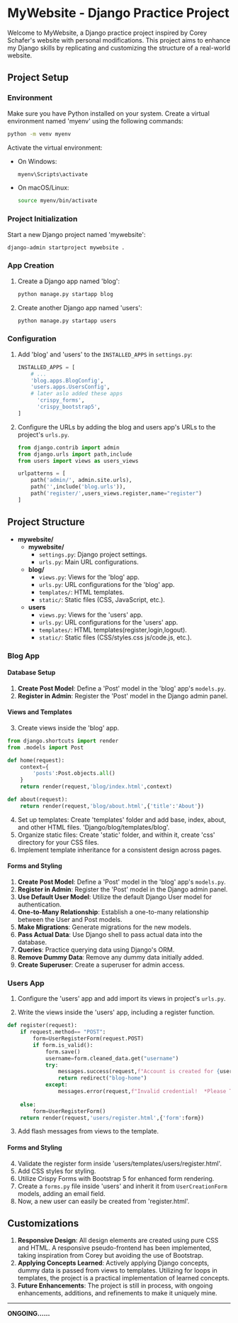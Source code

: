 # MyWebsite - Django Practice Project

Welcome to MyWebsite, a Django practice project inspired by Corey Schafer's website with personal modifications. This project aims to enhance my Django skills by replicating and customizing the structure of a real-world website.

## Project Setup

### Environment

Make sure you have Python installed on your system. Create a virtual environment named 'myenv' using the following commands:

```bash
python -m venv myenv
```

Activate the virtual environment:

- On Windows:

  ```bash
  myenv\Scripts\activate
  ```
- On macOS/Linux:

  ```bash
  source myenv/bin/activate
  ```

### Project Initialization

Start a new Django project named 'mywebsite':

```bash
django-admin startproject mywebsite .
```

### App Creation

1. Create a Django app named 'blog':

   ```bash
   python manage.py startapp blog
   ```
2. Create another Django app named 'users':

   ```bash
   python manage.py startapp users
   ```

### Configuration

1. Add 'blog' and 'users' to the `INSTALLED_APPS` in `settings.py`:

   ```python
   INSTALLED_APPS = [
       # ...
       'blog.apps.BlogConfig',
       'users.apps.UsersConfig',
       # later aslo added these apps
         'crispy_forms',
         'crispy_bootstrap5',
   ]
   ```
2. Configure the URLs by adding the blog and users app's URLs to the project's `urls.py`.

   ```python
   from django.contrib import admin
   from django.urls import path,include
   from users import views as users_views

   urlpatterns = [
       path('admin/', admin.site.urls),
       path('',include('blog.urls')),
       path('register/',users_views.register,name="register")
   ]

   ```
## Project Structure

- **mywebsite/**
  - **mywebsite/**
    - `settings.py`: Django project settings.
    - `urls.py`: Main URL configurations.
  - **blog/**
    - `views.py`: Views for the 'blog' app.
    - `urls.py`: URL configurations for the 'blog' app.
    - `templates/`: HTML templates.
    - `static/`: Static files (CSS, JavaScript, etc.).
  - **users**
    - `views.py`: Views for the 'users' app.
    - `urls.py`: URL configurations for the 'users' app.
    - `templates/`: HTML templates(register,login,logout).
    - `static/`: Static files (CSS/styles.css js/code.js, etc.).
### Blog App

#### Database Setup

1. **Create Post Model**: Define a 'Post' model in the 'blog' app's `models.py`.
2. **Register in Admin**: Register the 'Post' model in the Django admin panel.

#### Views and Templates

3. Create views inside the 'blog' app.
```python
from django.shortcuts import render
from .models import Post

def home(request):
    context={
        'posts':Post.objects.all()
    }
    return render(request,'blog/index.html',context)

def about(request):
    return render(request,'blog/about.html',{'title':'About'})
```
4. Set up templates: Create 'templates' folder and add base, index, about, and other HTML files.
'Django/blog/templates/blog'.
5. Organize static files: Create 'static' folder, and within it, create 'css' directory for your CSS files.
6. Implement template inheritance for a consistent design across pages.

#### Forms and Styling

1. **Create Post Model**: Define a 'Post' model in the 'blog' app's `models.py`.
2. **Register in Admin**: Register the 'Post' model in the Django admin panel.
3. **Use Default User Model**: Utilize the default Django User model for authentication.
4. **One-to-Many Relationship**: Establish a one-to-many relationship between the User and Post models.
5. **Make Migrations**: Generate migrations for the new models.
6. **Pass Actual Data**: Use Django shell to pass actual data into the database.
7. **Queries**: Practice querying data using Django's ORM.
8. **Remove Dummy Data**: Remove any dummy data initially added.
9. **Create Superuser**: Create a superuser for admin access.

### Users App

1. Configure the 'users' app and add import its views in project's `urls.py`.

2. Write the  views inside the 'users' app, including a register function.
```python
def register(request):
    if request.method== "POST":
        form=UserRegisterForm(request.POST)
        if form.is_valid():
            form.save()       
            username=form.cleaned_data.get("username")
            try:
                messages.success(request,f"Account is created for {username} Successfully!")
                return redirect("blog-home")
            except:
                messages.error(request,f"Invalid credential!  *Please Try Again*")
            
    else:
        form=UserRegisterForm()
    return render(request,'users/register.html',{'form':form})
```
3. Add flash messages from views to the template.

#### Forms and Styling

4. Validate the register form inside 'users/templates/users/register.html'.
5. Add CSS styles for styling.
6. Utilize Crispy Forms with Bootstrap 5 for enhanced form rendering.
7. Create a `forms.py` file inside 'users' and inherit it from `UserCreationForm` models, adding an email field.
8. Now, a new user can easily be created from 'register.html'.



## Customizations

1. **Responsive Design**: All design elements are created using pure CSS and HTML. A responsive pseudo-frontend has been implemented, taking inspiration from Corey but avoiding the use of Bootstrap.
2. **Applying Concepts Learned**: Actively applying Django concepts, dummy data is passed from views to templates. Utilizing for loops in templates, the project is a practical implementation of learned concepts.
3. **Future Enhancements**: The project is still in process, with ongoing enhancements, additions, and refinements to make it uniquely mine.

---

**ONGOING......**
